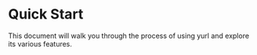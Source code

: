 # Quick Start

This document will walk you through the process of using yurl and explore its various features.